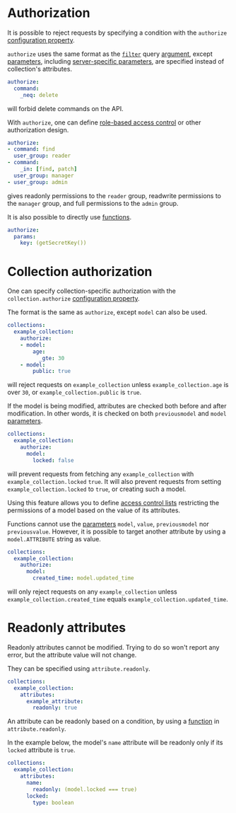 # Authorization

It is possible to reject requests by specifying a condition with
the `authorize` [configuration property](server/usage/configuration.md#properties).

`authorize` uses the same format as the [`filter`](client/arguments/filtering.md) query
[argument](client/syntax/rpc.md#rpc), except
[parameters](server/usage/functions.md#parameters), including
[server-specific parameters](server/usage/functions.md#server-specific-parameters),
are specified instead of collection's attributes.

```yml
authorize:
  command:
    _neq: delete
```

will forbid delete commands on the API.

With `authorize`, one can define
[role-based access control](https://en.wikipedia.org/wiki/Role-based_access_control) or other
authorization design.

```yml
authorize:
- command: find
  user_group: reader
- command:
    _in: [find, patch]
  user_group: manager
- user_group: admin
```

gives readonly permissions to the `reader` group, readwrite permissions
to the `manager` group, and full permissions to the `admin` group.

It is also possible to directly use [functions](server/usage/functions.md).

```yml
authorize:
  params:
    key: (getSecretKey())
```

# Collection authorization

One can specify collection-specific authorization with the
`collection.authorize` [configuration property](server/usage/configuration.md#properties).

The format is the same as `authorize`, except `model` can also be used.

```yml
collections:
  example_collection:
    authorize:
    - model:
        age:
          _gte: 30
    - model:
        public: true
```

will reject requests on `example_collection` unless `example_collection.age`
is over `30`, or `example_collection.public` is `true`.

If the model is being modified, attributes are checked both before and after
modification. In other words, it is checked on both `previousmodel` and
`model` [parameters](server/usage/functions.md#parameters).

```yml
collections:
  example_collection:
    authorize:
      model:
        locked: false
```

will prevent requests from fetching any `example_collection` with
`example_collection.locked` `true`. It will also prevent requests from setting
`example_collection.locked` to `true`, or creating such a model.

Using this feature allows you to define
[access control lists](https://en.wikipedia.org/wiki/Access_control_list)
restricting the permissions of a model based on the value of its attributes.

Functions cannot use the [parameters](server/usage/functions.md#parameters) `model`,
`value`, `previousmodel` nor `previousvalue`. However, it is possible to target
another attribute by using a `model.ATTRIBUTE` string as value.

```yml
collections:
  example_collection:
    authorize:
      model:
        created_time: model.updated_time
```

will only reject requests on any `example_collection` unless
`example_collection.created_time` equals `example_collection.updated_time`.

# Readonly attributes

Readonly attributes cannot be modified.
Trying to do so won't report any error, but the attribute value will not change.

They can be specified using `attribute.readonly`.

```yml
collections:
  example_collection:
    attributes:
      example_attribute:
        readonly: true
```

An attribute can be readonly based on a condition, by using a
[function](function.md) in `attribute.readonly`.

In the example below, the model's `name` attribute will be readonly only if its
`locked` attribute is `true`.

```yml
collections:
  example_collection:
    attributes:
      name:
        readonly: (model.locked === true)
      locked:
        type: boolean
```
